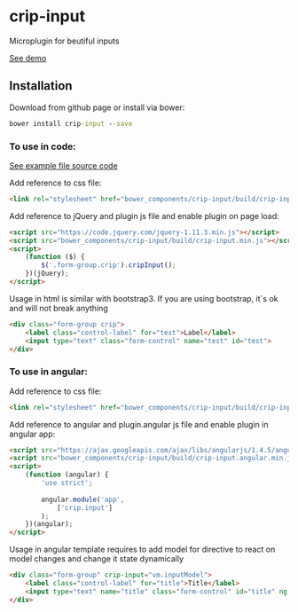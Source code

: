 # crip-input 

Microplugin for beutiful inputs

[See demo](http://rawgit.com/crip-design/input/master/examples/example.html)

## Installation
Download from github page or install via bower:
```cmd 
bower install crip-input --save
```

### To use in code:

[See example file source code](https://github.com/crip-design/input/blob/master/examples/example.html)

Add reference to css file:
```html
<link rel="stylesheet" href="bower_components/crip-input/build/crip-input.min.css">
```

Add reference to jQuery and plugin js file and enable plugin on page load:
```html
<script src="https://code.jquery.com/jquery-1.11.3.min.js"></script>
<script src="bower_components/crip-input/build/crip-input.min.js"></script>
<script>
    (function ($) {
        $('.form-group.crip').cripInput();
    })(jQuery);
</script>
```

Usage in html is similar with bootstrap3. If you are using bootstrap, it`s ok and will not break anything
```html
<div class="form-group crip">
    <label class="control-label" for="test">Label</label>
    <input type="text" class="form-control" name="test" id="test">
</div>
```

### To use in angular:
Add reference to css file:
```html
<link rel="stylesheet" href="bower_components/crip-input/build/crip-input.min.css">
```

Add reference to angular and plugin.angular js file and enable plugin in angular app:
```html
<script src="https://ajax.googleapis.com/ajax/libs/angularjs/1.4.5/angular.min.js"></script>
<script src="bower_components/crip-input/build/crip-input.angular.min.js"></script>
<script>
    (function (angular) {
        'use strict';
        
        angular.module('app', 
            ['crip.input']
        );
    })(angular);
</script>
```

Usage in angular template requires to add model for directive to react on model changes and change it state dynamically
```html
<div class="form-group" crip-input="vm.inputModel">
    <label class="control-label" for="title">Title</label>
    <input type="text" name="title" class="form-control" id="title" ng-model="vm.inputModel">
</div>
```